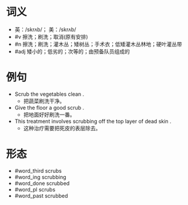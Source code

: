 # 词义
- 英：/skrʌb/； 美：/skrʌb/
- #v 擦洗；刷洗；取消(原有安排)
- #n 擦洗；刷洗；灌木丛；矮树丛；手术衣；低矮灌木丛林地；硬叶灌丛带
- #adj 矮小的；低劣的；次等的；由预备队员组成的
# 例句
- Scrub the vegetables clean .
	- 把蔬菜刷洗干净。
- Give the floor a good scrub .
	- 把地面好好刷洗一番。
- This treatment involves scrubbing off the top layer of dead skin .
	- 这种治疗需要把死皮的表层除去。
# 形态
- #word_third scrubs
- #word_ing scrubbing
- #word_done scrubbed
- #word_pl scrubs
- #word_past scrubbed
